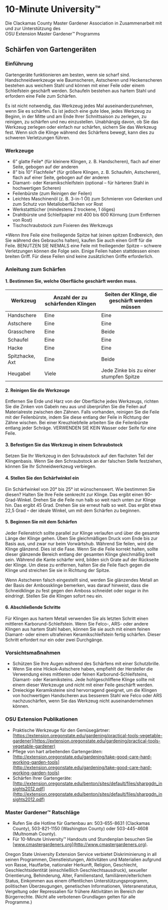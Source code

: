 # 10-Minute University™  
Die Clackamas County Master Gardener Association in Zusammenarbeit mit und zur Unterstützung des  
OSU Extension Master Gardener™ Programms  

## Schärfen von Gartengeräten  

### Einführung  
Gartengeräte funktionieren am besten, wenn sie scharf sind. Handschneidwerkzeuge wie Baumscheren, Astscheren und Heckenscheren bestehen aus weichem Stahl und können mit einer Feile oder einem Schleifstein geschärft werden. Schaufeln bestehen aus hartem Stahl und erfordern eine Feile zum Schärfen.  

Es ist nicht notwendig, das Werkzeug jedes Mal auseinanderzunehmen, wenn Sie es schärfen. Es ist jedoch eine gute Idee, jedes Werkzeug zu Beginn, in der Mitte und am Ende Ihrer Schnittsaison zu zerlegen, zu reinigen, zu schärfen und neu einzustellen. Unabhängig davon, ob Sie das Werkzeug zerlegen oder einfach nur schärfen, sichern Sie das Werkzeug fest. Wenn sich die Klinge während des Schärfens bewegt, kann dies zu schweren Verletzungen führen.  

### Werkzeuge  
- 6” glatte Feile* (für kleinere Klingen, z. B. Handscheren), flach auf einer Seite, gebogen auf der anderen  
- 8” bis 10” Flachfeile* (für größere Klingen, z. B. Schaufeln, Astscheren), flach auf einer Seite, gebogen auf der anderen  
- Diamant- oder Keramikschleifstein (optional – für härteren Stahl in hochwertigen Scheren)  
- Feilenbürste (zum Reinigen der Feilen)  
- Leichtes Maschinenöl (z. B. 3-in-1 Öl) zum Schmieren von Gelenken und zum Schutz von Metalloberflächen vor Rost  
- Werkstatttücher (mindestens 2 trockene, 1 öliges)  
- Drahtbürste und Schleifpapier mit 400 bis 600 Körnung (zum Entfernen von Rost)  
- Tischschraubstock zum Fixieren des Werkzeugs  

*Wenn Ihre Feile eine freiliegende Spitze hat (einen spitzen Endbereich, den Sie während des Gebrauchs halten), kaufen Sie auch einen Griff für die Feile. BENUTZEN SIE NIEMALS eine Feile mit freiliegender Spitze – schwere Verletzungen können die Folge sein. Einige Feilen haben stattdessen einen breiten Griff. Für diese Feilen sind keine zusätzlichen Griffe erforderlich.  

### Anleitung zum Schärfen  

#### 1. Bestimmen Sie, welche Oberfläche geschärft werden muss.  
| Werkzeug         | Anzahl der zu schärfenden Klingen | Seiten der Klinge, die geschärft werden müssen |  
|------------------|-----------------------------------|-----------------------------------------------|  
| Handschere       | Eine                            | Eine                                          |  
| Astschere        | Eine                            | Eine                                          |  
| Grasschere       | Eine                            | Beide                                         |  
| Schaufel         | Eine                            | Eine                                          |  
| Hacke            | Eine                            | Eine                                          |  
| Spitzhacke, Axt  | Eine                            | Beide                                         |  
| Heugabel         | Viele                           | Jede Zinke bis zu einer stumpfen Spitze       |  

#### 2. Reinigen Sie die Werkzeuge  
Entfernen Sie Erde und Harz von der Oberfläche jedes Werkzeugs, richten Sie die Zinken von Gabeln neu aus und überprüfen Sie die Feilen auf Materialreste zwischen den Zähnen. Falls vorhanden, reinigen Sie die Feile mit der Feilenbürste, indem Sie diese entlang der Feile in Richtung der Zähne wischen. Bei einer Kreuzhiebfeile arbeiten Sie die Feilenbürste entlang jeder Schräge. VERWENDEN SIE KEIN Wasser oder Seife für eine Feile.  

#### 3. Befestigen Sie das Werkzeug in einem Schraubstock  
Setzen Sie Ihr Werkzeug in den Schraubstock auf den flachsten Teil der Klingenbasis. Wenn Sie den Schraubstock an der falschen Stelle festziehen, können Sie Ihr Schneidwerkzeug verbiegen.  

#### 4. Stellen Sie den Schärfwinkel ein  
Ein Schärfwinkel von 20° bis 25° ist wünschenswert. Wie bestimmen Sie diesen? Halten Sie Ihre Feile senkrecht zur Klinge. Das ergibt einen 90-Grad-Winkel. Drehen Sie die Feile nun halb so weit nach unten zur Klinge hin. Das ergibt 45 Grad. Drehen Sie sie erneut halb so weit. Das ergibt etwa 22,5 Grad – der ideale Winkel, um mit dem Schärfen zu beginnen.  

#### 5. Beginnen Sie mit dem Schärfen  
Jeder Feilenstrich sollte parallel zur Klinge verlaufen und über die gesamte Länge der Klinge gehen. Üben Sie gleichmäßigen Druck vom Ende bis zur Basis aus, und zwar nur beim Vorwärtshub. Während Sie feilen, wird die Klinge glänzend. Dies ist die Fase. Wenn Sie die Feile korrekt halten, sollte dieser glänzende Bereich entlang der gesamten Klinge gleichmäßig breit sein. Während die Kante schärfer wird, bilden sich Grate auf der Rückseite der Klinge. Um diese zu entfernen, halten Sie die Feile flach gegen die Klinge und streichen Sie sie in Richtung der Spitze.  

Wenn Astscheren falsch eingestellt sind, werden Sie glänzendes Metall an der Basis der Ambossklinge bemerken, was darauf hinweist, dass die Schneidklinge zu fest gegen den Amboss schneidet oder sogar in ihn eindringt. Stellen Sie die Klingen sofort neu ein.  

#### 6. Abschließende Schritte  
Für Klingen aus hartem Metall verwenden Sie als letzten Schritt einen mittleren Karborund-Schleifstein. Wenn Sie Felco-, ARS- oder andere Klingen aus hartem Stahl haben, können Sie sie auch mit einem feinen Diamant- oder einem ultrafeinen Keramikschleifstein fertig schärfen. Dieser Schritt erfordert nur ein oder zwei Durchgänge.  

### Vorsichtsmaßnahmen  
- Schützen Sie Ihre Augen während des Schärfens mit einer Schutzbrille.  
- Wenn Sie eine Hickok-Astschere haben, empfiehlt der Hersteller die Verwendung eines mittleren oder feinen Karborund-Schleifsteins, Diamant- oder Keramiksteins. Jede hohlgeschliffene Klinge sollte mit einem dieser Werkzeuge und nicht mit einer Feile geschärft werden.  
- Dreieckige Keramiksteine sind hervorragend geeignet, um die Klingen von hochwertigen Handscheren aus besserem Stahl wie Felco oder ARS nachzuschärfen, wenn Sie das Werkzeug nicht auseinandernehmen können.  

### OSU Extension Publikationen  
- Praktische Werkzeuge für den Gemüsegärtner: [https://extension.oregonstate.edu/gardening/practical-tools-vegetable-gardener](https://extension.oregonstate.edu/gardening/practical-tools-vegetable-gardener)  
- Pflege von hart arbeitenden Gartengeräten: [http://extension.oregonstate.edu/gardening/take-good-care-hard-working-garden-tools](http://extension.oregonstate.edu/gardening/take-good-care-hard-working-garden-tools)  
- Schärfen Ihrer Gartengeräte: [http://extension.oregonstate.edu/benton/sites/default/files/sharpgdn_insights2012.pdf](http://extension.oregonstate.edu/benton/sites/default/files/sharpgdn_insights2012.pdf)  

### Master Gardener™ Ratschläge  
- Rufen Sie die Hotline für Gartenbau an: 503-655-8631 (Clackamas County), 503-821-1150 (Washington County) oder 503-445-4608 (Multnomah County).  
- Für 10-Minute University™ Handouts und Stundenplan besuchen Sie [www.cmastergardeners.org](http://www.cmastergardeners.org).  

Oregon State University Extension Service verbietet Diskriminierung in all seinen Programmen, Dienstleistungen, Aktivitäten und Materialien aufgrund von Rasse, Hautfarbe, nationaler Herkunft, Religion, Geschlecht, Geschlechtsidentität (einschließlich Geschlechtsausdruck), sexueller Orientierung, Behinderung, Alter, Familienstand, familiärem/elterlichem Status, Einkommen aus einem öffentlichen Unterstützungsprogramm, politischen Überzeugungen, genetischen Informationen, Veteranenstatus, Vergeltung oder Repressalien für frühere Aktivitäten im Bereich der Bürgerrechte. (Nicht alle verbotenen Grundlagen gelten für alle Programme.)